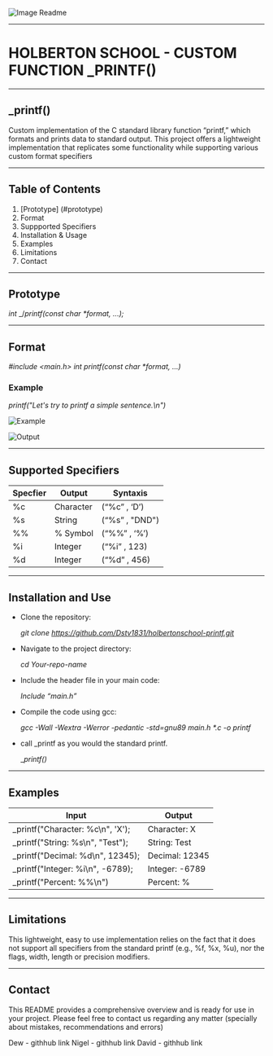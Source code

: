 

![Image Readme](https://github.com/user-attachments/assets/15d9ca86-c3f2-478c-aa83-60e419b532af)

___


# HOLBERTON SCHOOL - CUSTOM FUNCTION _PRINTF()

___


## _printf()

Custom implementation of the C standard library function “printf,” which formats and prints data to standard output. This project offers a lightweight implementation that replicates some functionality while supporting various custom format specifiers
___


## Table of Contents

1. [Prototype] (#prototype)
2. Format
3. Suppported Specifiers
4. Installation & Usage
5. Examples
6. Limitations
7. Contact

___


## Prototype

_int_ _/_printf(const char *format, ...);_
____


## Format

_#include <main.h>_
_int printf(const char *format, ...)_

### Example

_printf("Let's try to printf a simple sentence.\n")_

![Example](https://github.com/user-attachments/assets/687d8188-16e6-48b0-8c9d-590a2caf76d1)

![Output](https://github.com/user-attachments/assets/02bdb52c-52a4-45de-b2ff-1231ed1d02ab)
___


## Supported Specifiers

|  Specfier  |  Output   |   Syntaxis     |
| ---------- | --------- | -------------- |
|     %c     | Character |  (“%c” , ‘D’)  |
|     %s     |  String   | (“%s” , "DND") |
|     %%     | % Symbol  |  (“%%” , ‘%’)  |
|     %i     |  Integer  |  (“%i” , 123)  |
|     %d     |  Integer  |  (“%d” , 456)  |
___


## Installation and Use

* Clone the repository:

  _git clone https://github.com/Dstv1831/holbertonschool-printf.git_

* Navigate to the project directory:

  _cd Your-repo-name_

* Include the header file in your main code:

  _Include “main.h”_

* Compile the code using gcc:

  _gcc -Wall -Wextra -Werror -pedantic -std=gnu89 main.h *.c -o printf_

* call _printf as you would  the standard printf.

  __printf()_

___


## Examples

|                   Input                  |      Output      |   
| ---------------------------------------- | ---------------- |
|     _printf("Character: %c\n", 'X');     |   Character: X   |  
|     _printf("String: %s\n", "Test");     |   String: Test   | 
|     _printf("Decimal: %d\n", 12345);     |  Decimal: 12345  |  
|     _printf("Integer: %i\n", -6789);     |  Integer: -6789  |  
|     _printf("Percent: %%\n")             |    Percent: %    |  

___


## Limitations

This lightweight, easy to use implementation relies on the fact that it does not support all specifiers from the standard printf (e.g., %f, %x, %u), nor the flags, width, length or precision modifiers.
___


## Contact

This README provides a comprehensive overview and is ready for use in your project. Please feel free to contact us regarding any matter (specially about mistakes, recommendations and errors)

Dew - githhub link
Nigel - githhub link
David - githhub link








